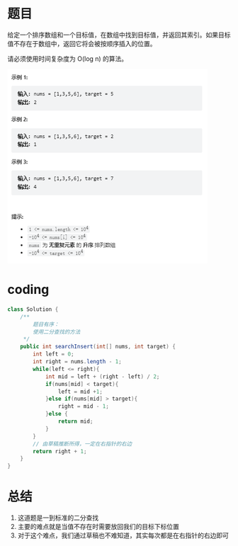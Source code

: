 # 题目
给定一个排序数组和一个目标值，在数组中找到目标值，并返回其索引。如果目标值不存在于数组中，返回它将会被按顺序插入的位置。

请必须使用时间复杂度为 O(log n) 的算法。

![](../img/2022-12-26-23-40-56.png)

# coding
```java
class Solution {
    /**
        题目有序：
        使用二分查找的方法
     */
    public int searchInsert(int[] nums, int target) {
        int left = 0;
        int right = nums.length - 1;
        while(left <= right){
            int mid = left + (right - left) / 2;
            if(nums[mid] < target){
                left = mid +1;
            }else if(nums[mid] > target){
                right = mid - 1;
            }else {
                return mid;
            }
        }
        // 由草稿推断所得，一定在右指针的右边
        return right + 1;
    }
}
```

# 总结
1. 这道题是一到标准的二分查找
2. 主要的难点就是当值不存在时需要放回我们的目标下标位置
3. 对于这个难点，我们通过草稿也不难知道，其实每次都是在右指针的右边即可
   